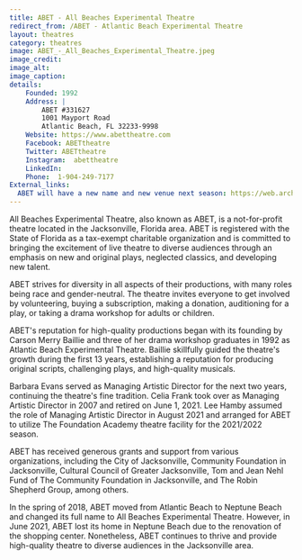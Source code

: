 ```yaml
---
title: ABET - All Beaches Experimental Theatre
redirect_from: /ABET - Atlantic Beach Experimental Theatre
layout: theatres
category: theatres
image: ABET_-_All_Beaches_Experimental_Theatre.jpeg
image_credit:
image_alt:
image_caption:
details:
    Founded: 1992
    Address: |
        ABET #331627
        1001 Mayport Road
        Atlantic Beach, FL 32233-9998
    Website: https://www.abettheatre.com
    Facebook: ABETtheatre
    Twitter: ABETtheatre
    Instagram: 	abettheatre
    LinkedIn: 
    Phone: 	1-904-249-7177
External_links:
  ABET will have a new name and new venue next season: https://web.archive.org/web/20220520010759/https://www.jacksonville.com/story/entertainment/2018/05/05/abet-will-have-new-name-and-new-venue-next-season/12303807007/
---
```

All Beaches Experimental Theatre, also known as ABET, is a not-for-profit theatre located in the Jacksonville, Florida area. ABET is registered with the State of Florida as a tax-exempt charitable organization and is committed to bringing the excitement of live theatre to diverse audiences through an emphasis on new and original plays, neglected classics, and developing new talent.

ABET strives for diversity in all aspects of their productions, with many roles being race and gender-neutral. The theatre invites everyone to get involved by volunteering, buying a subscription, making a donation, auditioning for a play, or taking a drama workshop for adults or children.

ABET's reputation for high-quality productions began with its founding by Carson Merry Baillie and three of her drama workshop graduates in 1992 as Atlantic Beach Experimental Theatre. Baillie skillfully guided the theatre's growth during the first 13 years, establishing a reputation for producing original scripts, challenging plays, and high-quality musicals.

Barbara Evans served as Managing Artistic Director for the next two years, continuing the theatre's fine tradition. Celia Frank took over as Managing Artistic Director in 2007 and retired on June 1, 2021. Lee Hamby assumed the role of Managing Artistic Director in August 2021 and arranged for ABET to utilize The Foundation Academy theatre facility for the 2021/2022 season.

ABET has received generous grants and support from various organizations, including the City of Jacksonville, Community Foundation in Jacksonville, Cultural Council of Greater Jacksonville, Tom and Jean Nehl Fund of The Community Foundation in Jacksonville, and The Robin Shepherd Group, among others.

In the spring of 2018, ABET moved from Atlantic Beach to Neptune Beach and changed its full name to All Beaches Experimental Theatre. However, in June 2021, ABET lost its home in Neptune Beach due to the renovation of the shopping center. Nonetheless, ABET continues to thrive and provide high-quality theatre to diverse audiences in the Jacksonville area.

